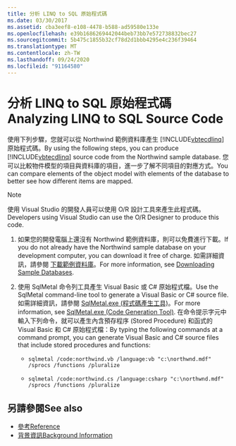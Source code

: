 ```yaml
---
title: 分析 LINQ to SQL 原始程式碼
ms.date: 03/30/2017
ms.assetid: cba3eef8-e108-4478-b588-ad59580e133e
ms.openlocfilehash: e39b1686269442044beb73bb7e572738832bec27
ms.sourcegitcommit: 5b475c1855b32cf78d2d1bbb4295e4c236f39464
ms.translationtype: MT
ms.contentlocale: zh-TW
ms.lasthandoff: 09/24/2020
ms.locfileid: "91164580"
---
```

# <a name="analyzing-linq-to-sql-source-code"></a><span data-ttu-id="64520-102">分析 LINQ to SQL 原始程式碼</span><span class="sxs-lookup"><span data-stu-id="64520-102">Analyzing LINQ to SQL Source Code</span></span>

<span data-ttu-id="64520-103">使用下列步驟，您就可以從 Northwind 範例資料庫產生 [!INCLUDE[vbtecdlinq](../../../../../../includes/vbtecdlinq-md.md)] 原始程式碼。</span><span class="sxs-lookup"><span data-stu-id="64520-103">By using the following steps, you can produce [!INCLUDE[vbtecdlinq](../../../../../../includes/vbtecdlinq-md.md)] source code from the Northwind sample database.</span></span> <span data-ttu-id="64520-104">您可以比較物件模型的項目與資料庫的項目，進一步了解不同項目的對應方式。</span><span class="sxs-lookup"><span data-stu-id="64520-104">You can compare elements of the object model with elements of the database to better see how different items are mapped.</span></span>  
  
> [!NOTE]
> <span data-ttu-id="64520-105">使用 Visual Studio 的開發人員可以使用 O/R 設計工具來產生此程式碼。</span><span class="sxs-lookup"><span data-stu-id="64520-105">Developers using Visual Studio can use the O/R Designer to produce this code.</span></span>  
  
1. <span data-ttu-id="64520-106">如果您的開發電腦上還沒有 Northwind 範例資料庫，則可以免費進行下載。</span><span class="sxs-lookup"><span data-stu-id="64520-106">If you do not already have the Northwind sample database on your development computer, you can download it free of charge.</span></span> <span data-ttu-id="64520-107">如需詳細資訊，請參閱 [下載範例資料庫](downloading-sample-databases.md)。</span><span class="sxs-lookup"><span data-stu-id="64520-107">For more information, see [Downloading Sample Databases](downloading-sample-databases.md).</span></span>  
  
2. <span data-ttu-id="64520-108">使用 SqlMetal 命令列工具產生 Visual Basic 或 C# 原始程式檔。</span><span class="sxs-lookup"><span data-stu-id="64520-108">Use the SqlMetal command-line tool to generate a Visual Basic or C# source file.</span></span> <span data-ttu-id="64520-109">如需詳細資訊，請參閱 [SqlMetal.exe (程式碼產生工具)](../../../../tools/sqlmetal-exe-code-generation-tool.md)。</span><span class="sxs-lookup"><span data-stu-id="64520-109">For more information, see [SqlMetal.exe (Code Generation Tool)](../../../../tools/sqlmetal-exe-code-generation-tool.md).</span></span> <span data-ttu-id="64520-110">在命令提示字元中輸入下列命令，就可以產生內含預存程序 (Stored Procedure) 和函式的 Visual Basic 和 C# 原始程式檔：</span><span class="sxs-lookup"><span data-stu-id="64520-110">By typing the following commands at a command prompt, you can generate Visual Basic and C# source files that include stored procedures and functions:</span></span>  
  
    - `sqlmetal /code:northwind.vb /language:vb "c:\northwnd.mdf" /sprocs /functions /pluralize`  
  
    - `sqlmetal /code:northwind.cs /language:csharp "c:\northwnd.mdf" /sprocs /functions /pluralize`  
  
## <a name="see-also"></a><span data-ttu-id="64520-111">另請參閱</span><span class="sxs-lookup"><span data-stu-id="64520-111">See also</span></span>

- [<span data-ttu-id="64520-112">參考</span><span class="sxs-lookup"><span data-stu-id="64520-112">Reference</span></span>](reference.md)
- [<span data-ttu-id="64520-113">背景資訊</span><span class="sxs-lookup"><span data-stu-id="64520-113">Background Information</span></span>](background-information.md)
